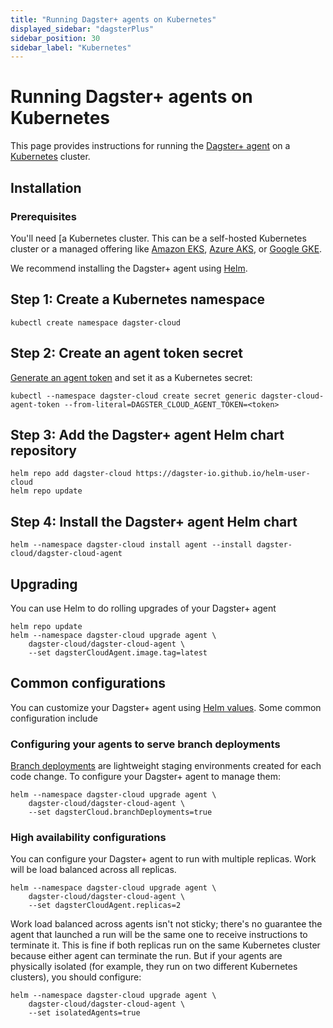 ```yaml
---
title: "Running Dagster+ agents on Kubernetes"
displayed_sidebar: "dagsterPlus"
sidebar_position: 30
sidebar_label: "Kubernetes"
---
```


# Running Dagster+ agents on Kubernetes

This page provides instructions for running the [Dagster+ agent](dagster-plus/getting-started/whats-dagster-plus#Agents) on a [Kubernetes](https://kubernetes.io) cluster.

## Installation


### Prerequisites

You'll need [a Kubernetes cluster. This can be a self-hosted Kubernetes cluster or a managed offering like [Amazon EKS](https://aws.amazon.com/eks/), [Azure AKS](https://azure.microsoft.com/en-us/products/kubernetes-service), or [Google GKE](https://cloud.google.com/kubernetes-engine).

We recommend installing the Dagster+ agent using [Helm](https://helm.sh).

## Step 1: Create a Kubernetes namespace

```shell
kubectl create namespace dagster-cloud
```

## Step 2: Create an agent token secret

[Generate an agent token](dagster-plus/deployment/tokens) and set it as a Kubernetes secret:

```shell
kubectl --namespace dagster-cloud create secret generic dagster-cloud-agent-token --from-literal=DAGSTER_CLOUD_AGENT_TOKEN=<token>
```

## Step 3: Add the Dagster+ agent Helm chart repository

```shell
helm repo add dagster-cloud https://dagster-io.github.io/helm-user-cloud
helm repo update
```

## Step 4: Install the Dagster+ agent Helm chart

```shell
helm --namespace dagster-cloud install agent --install dagster-cloud/dagster-cloud-agent
```

## Upgrading

You can use Helm to do rolling upgrades of your Dagster+ agent

```shell
helm repo update
helm --namespace dagster-cloud upgrade agent \
    dagster-cloud/dagster-cloud-agent \
    --set dagsterCloudAgent.image.tag=latest
```

## Common configurations

You can customize your Dagster+ agent using [Helm values](https://artifacthub.io/packages/helm/dagster-cloud/dagster-cloud-agent?modal=values). Some common configuration include

### Configuring your agents to serve branch deployments

[Branch deployments](dagster-plus/deployment/branch-deployments) are lightweight staging environments created for each code change. To configure your Dagster+ agent to manage them:

```shell
helm --namespace dagster-cloud upgrade agent \
    dagster-cloud/dagster-cloud-agent \
    --set dagsterCloud.branchDeployments=true
```

### High availability configurations

You can configure your Dagster+ agent to run with multiple replicas. Work will be load balanced across all replicas.

```shell
helm --namespace dagster-cloud upgrade agent \
    dagster-cloud/dagster-cloud-agent \
    --set dagsterCloudAgent.replicas=2
```

Work load balanced across agents isn't not sticky; there's no guarantee the agent that launched a run will be the same one to receive instructions to terminate it. This is fine if both replicas run on the same Kubernetes cluster because either agent can terminate the run. But if your agents are physically isolated (for example, they run on two different Kubernetes clusters), you should configure:

```shell
helm --namespace dagster-cloud upgrade agent \
    dagster-cloud/dagster-cloud-agent \
    --set isolatedAgents=true
```
